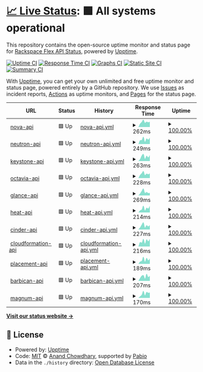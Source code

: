 # [📈 Live Status](https://status.api.iad3.rackspacecloud.com/): <!--live status--> **🟩 All systems operational**

This repository contains the open-source uptime monitor and status page for [Rackspace Flex API Status](https://status.api.iad3.rackspacecloud.com/), powered by [Upptime](https://github.com/upptime/upptime).

[![Uptime CI](https://github.com/the2hill/rs-flex-uptime-iad/workflows/Uptime%20CI/badge.svg)](https://github.com/the2hill/rs-flex-uptime-iad/actions?query=workflow%3A%22Uptime+CI%22)
[![Response Time CI](https://github.com/the2hill/rs-flex-uptime-iad/workflows/Response%20Time%20CI/badge.svg)](https://github.com/the2hill/rs-flex-uptime-iad/actions?query=workflow%3A%22Response+Time+CI%22)
[![Graphs CI](https://github.com/the2hill/rs-flex-uptime-iad/workflows/Graphs%20CI/badge.svg)](https://github.com/the2hill/rs-flex-uptime-iad/actions?query=workflow%3A%22Graphs+CI%22)
[![Static Site CI](https://github.com/the2hill/rs-flex-uptime-iad/workflows/Static%20Site%20CI/badge.svg)](https://github.com/the2hill/rs-flex-uptime-iad/actions?query=workflow%3A%22Static+Site+CI%22)
[![Summary CI](https://github.com/the2hill/rs-flex-uptime-iad/workflows/Summary%20CI/badge.svg)](https://github.com/the2hill/rs-flex-uptime-iad/actions?query=workflow%3A%22Summary+CI%22)

With [Upptime](https://upptime.js.org), you can get your own unlimited and free uptime monitor and status page, powered entirely by a GitHub repository. We use [Issues](https://github.com/the2hill/rs-flex-uptime-iad/issues) as incident reports, [Actions](https://github.com/the2hill/rs-flex-uptime-iad/actions) as uptime monitors, and [Pages](https://status.api.iad3.rackspacecloud.com/) for the status page.

<!--start: status pages-->
<!-- This summary is generated by Upptime (https://github.com/upptime/upptime) -->
<!-- Do not edit this manually, your changes will be overwritten -->
<!-- prettier-ignore -->
| URL | Status | History | Response Time | Uptime |
| --- | ------ | ------- | ------------- | ------ |
| <img alt="" src="https://icons.duckduckgo.com/ip3/nova.api.iad3.rackspacecloud.com.ico" height="13"> [nova-api](https://nova.api.iad3.rackspacecloud.com) | 🟩 Up | [nova-api.yml](https://github.com/the2hill/rs-flex-uptime-iad/commits/HEAD/history/nova-api.yml) | <details><summary><img alt="Response time graph" src="./graphs/nova-api/response-time-week.png" height="20"> 262ms</summary><br><a href="https://status.api.iad3.rackspacecloud.com/history/nova-api"><img alt="Response time 262" src="https://img.shields.io/endpoint?url=https%3A%2F%2Fraw.githubusercontent.com%2Fthe2hill%2Frs-flex-uptime-iad%2FHEAD%2Fapi%2Fnova-api%2Fresponse-time.json"></a><br><a href="https://status.api.iad3.rackspacecloud.com/history/nova-api"><img alt="24-hour response time 272" src="https://img.shields.io/endpoint?url=https%3A%2F%2Fraw.githubusercontent.com%2Fthe2hill%2Frs-flex-uptime-iad%2FHEAD%2Fapi%2Fnova-api%2Fresponse-time-day.json"></a><br><a href="https://status.api.iad3.rackspacecloud.com/history/nova-api"><img alt="7-day response time 262" src="https://img.shields.io/endpoint?url=https%3A%2F%2Fraw.githubusercontent.com%2Fthe2hill%2Frs-flex-uptime-iad%2FHEAD%2Fapi%2Fnova-api%2Fresponse-time-week.json"></a><br><a href="https://status.api.iad3.rackspacecloud.com/history/nova-api"><img alt="30-day response time 238" src="https://img.shields.io/endpoint?url=https%3A%2F%2Fraw.githubusercontent.com%2Fthe2hill%2Frs-flex-uptime-iad%2FHEAD%2Fapi%2Fnova-api%2Fresponse-time-month.json"></a><br><a href="https://status.api.iad3.rackspacecloud.com/history/nova-api"><img alt="1-year response time 262" src="https://img.shields.io/endpoint?url=https%3A%2F%2Fraw.githubusercontent.com%2Fthe2hill%2Frs-flex-uptime-iad%2FHEAD%2Fapi%2Fnova-api%2Fresponse-time-year.json"></a></details> | <details><summary><a href="https://status.api.iad3.rackspacecloud.com/history/nova-api">100.00%</a></summary><a href="https://status.api.iad3.rackspacecloud.com/history/nova-api"><img alt="All-time uptime 100.00%" src="https://img.shields.io/endpoint?url=https%3A%2F%2Fraw.githubusercontent.com%2Fthe2hill%2Frs-flex-uptime-iad%2FHEAD%2Fapi%2Fnova-api%2Fuptime.json"></a><br><a href="https://status.api.iad3.rackspacecloud.com/history/nova-api"><img alt="24-hour uptime 100.00%" src="https://img.shields.io/endpoint?url=https%3A%2F%2Fraw.githubusercontent.com%2Fthe2hill%2Frs-flex-uptime-iad%2FHEAD%2Fapi%2Fnova-api%2Fuptime-day.json"></a><br><a href="https://status.api.iad3.rackspacecloud.com/history/nova-api"><img alt="7-day uptime 100.00%" src="https://img.shields.io/endpoint?url=https%3A%2F%2Fraw.githubusercontent.com%2Fthe2hill%2Frs-flex-uptime-iad%2FHEAD%2Fapi%2Fnova-api%2Fuptime-week.json"></a><br><a href="https://status.api.iad3.rackspacecloud.com/history/nova-api"><img alt="30-day uptime 100.00%" src="https://img.shields.io/endpoint?url=https%3A%2F%2Fraw.githubusercontent.com%2Fthe2hill%2Frs-flex-uptime-iad%2FHEAD%2Fapi%2Fnova-api%2Fuptime-month.json"></a><br><a href="https://status.api.iad3.rackspacecloud.com/history/nova-api"><img alt="1-year uptime 100.00%" src="https://img.shields.io/endpoint?url=https%3A%2F%2Fraw.githubusercontent.com%2Fthe2hill%2Frs-flex-uptime-iad%2FHEAD%2Fapi%2Fnova-api%2Fuptime-year.json"></a></details>
| <img alt="" src="https://icons.duckduckgo.com/ip3/neutron.api.iad3.rackspacecloud.com.ico" height="13"> [neutron-api](https://neutron.api.iad3.rackspacecloud.com) | 🟩 Up | [neutron-api.yml](https://github.com/the2hill/rs-flex-uptime-iad/commits/HEAD/history/neutron-api.yml) | <details><summary><img alt="Response time graph" src="./graphs/neutron-api/response-time-week.png" height="20"> 249ms</summary><br><a href="https://status.api.iad3.rackspacecloud.com/history/neutron-api"><img alt="Response time 238" src="https://img.shields.io/endpoint?url=https%3A%2F%2Fraw.githubusercontent.com%2Fthe2hill%2Frs-flex-uptime-iad%2FHEAD%2Fapi%2Fneutron-api%2Fresponse-time.json"></a><br><a href="https://status.api.iad3.rackspacecloud.com/history/neutron-api"><img alt="24-hour response time 329" src="https://img.shields.io/endpoint?url=https%3A%2F%2Fraw.githubusercontent.com%2Fthe2hill%2Frs-flex-uptime-iad%2FHEAD%2Fapi%2Fneutron-api%2Fresponse-time-day.json"></a><br><a href="https://status.api.iad3.rackspacecloud.com/history/neutron-api"><img alt="7-day response time 249" src="https://img.shields.io/endpoint?url=https%3A%2F%2Fraw.githubusercontent.com%2Fthe2hill%2Frs-flex-uptime-iad%2FHEAD%2Fapi%2Fneutron-api%2Fresponse-time-week.json"></a><br><a href="https://status.api.iad3.rackspacecloud.com/history/neutron-api"><img alt="30-day response time 216" src="https://img.shields.io/endpoint?url=https%3A%2F%2Fraw.githubusercontent.com%2Fthe2hill%2Frs-flex-uptime-iad%2FHEAD%2Fapi%2Fneutron-api%2Fresponse-time-month.json"></a><br><a href="https://status.api.iad3.rackspacecloud.com/history/neutron-api"><img alt="1-year response time 238" src="https://img.shields.io/endpoint?url=https%3A%2F%2Fraw.githubusercontent.com%2Fthe2hill%2Frs-flex-uptime-iad%2FHEAD%2Fapi%2Fneutron-api%2Fresponse-time-year.json"></a></details> | <details><summary><a href="https://status.api.iad3.rackspacecloud.com/history/neutron-api">100.00%</a></summary><a href="https://status.api.iad3.rackspacecloud.com/history/neutron-api"><img alt="All-time uptime 100.00%" src="https://img.shields.io/endpoint?url=https%3A%2F%2Fraw.githubusercontent.com%2Fthe2hill%2Frs-flex-uptime-iad%2FHEAD%2Fapi%2Fneutron-api%2Fuptime.json"></a><br><a href="https://status.api.iad3.rackspacecloud.com/history/neutron-api"><img alt="24-hour uptime 100.00%" src="https://img.shields.io/endpoint?url=https%3A%2F%2Fraw.githubusercontent.com%2Fthe2hill%2Frs-flex-uptime-iad%2FHEAD%2Fapi%2Fneutron-api%2Fuptime-day.json"></a><br><a href="https://status.api.iad3.rackspacecloud.com/history/neutron-api"><img alt="7-day uptime 100.00%" src="https://img.shields.io/endpoint?url=https%3A%2F%2Fraw.githubusercontent.com%2Fthe2hill%2Frs-flex-uptime-iad%2FHEAD%2Fapi%2Fneutron-api%2Fuptime-week.json"></a><br><a href="https://status.api.iad3.rackspacecloud.com/history/neutron-api"><img alt="30-day uptime 100.00%" src="https://img.shields.io/endpoint?url=https%3A%2F%2Fraw.githubusercontent.com%2Fthe2hill%2Frs-flex-uptime-iad%2FHEAD%2Fapi%2Fneutron-api%2Fuptime-month.json"></a><br><a href="https://status.api.iad3.rackspacecloud.com/history/neutron-api"><img alt="1-year uptime 100.00%" src="https://img.shields.io/endpoint?url=https%3A%2F%2Fraw.githubusercontent.com%2Fthe2hill%2Frs-flex-uptime-iad%2FHEAD%2Fapi%2Fneutron-api%2Fuptime-year.json"></a></details>
| <img alt="" src="https://icons.duckduckgo.com/ip3/keystone.api.iad3.rackspacecloud.com.ico" height="13"> [keystone-api](https://keystone.api.iad3.rackspacecloud.com/v3) | 🟩 Up | [keystone-api.yml](https://github.com/the2hill/rs-flex-uptime-iad/commits/HEAD/history/keystone-api.yml) | <details><summary><img alt="Response time graph" src="./graphs/keystone-api/response-time-week.png" height="20"> 263ms</summary><br><a href="https://status.api.iad3.rackspacecloud.com/history/keystone-api"><img alt="Response time 223" src="https://img.shields.io/endpoint?url=https%3A%2F%2Fraw.githubusercontent.com%2Fthe2hill%2Frs-flex-uptime-iad%2FHEAD%2Fapi%2Fkeystone-api%2Fresponse-time.json"></a><br><a href="https://status.api.iad3.rackspacecloud.com/history/keystone-api"><img alt="24-hour response time 345" src="https://img.shields.io/endpoint?url=https%3A%2F%2Fraw.githubusercontent.com%2Fthe2hill%2Frs-flex-uptime-iad%2FHEAD%2Fapi%2Fkeystone-api%2Fresponse-time-day.json"></a><br><a href="https://status.api.iad3.rackspacecloud.com/history/keystone-api"><img alt="7-day response time 263" src="https://img.shields.io/endpoint?url=https%3A%2F%2Fraw.githubusercontent.com%2Fthe2hill%2Frs-flex-uptime-iad%2FHEAD%2Fapi%2Fkeystone-api%2Fresponse-time-week.json"></a><br><a href="https://status.api.iad3.rackspacecloud.com/history/keystone-api"><img alt="30-day response time 211" src="https://img.shields.io/endpoint?url=https%3A%2F%2Fraw.githubusercontent.com%2Fthe2hill%2Frs-flex-uptime-iad%2FHEAD%2Fapi%2Fkeystone-api%2Fresponse-time-month.json"></a><br><a href="https://status.api.iad3.rackspacecloud.com/history/keystone-api"><img alt="1-year response time 223" src="https://img.shields.io/endpoint?url=https%3A%2F%2Fraw.githubusercontent.com%2Fthe2hill%2Frs-flex-uptime-iad%2FHEAD%2Fapi%2Fkeystone-api%2Fresponse-time-year.json"></a></details> | <details><summary><a href="https://status.api.iad3.rackspacecloud.com/history/keystone-api">100.00%</a></summary><a href="https://status.api.iad3.rackspacecloud.com/history/keystone-api"><img alt="All-time uptime 100.00%" src="https://img.shields.io/endpoint?url=https%3A%2F%2Fraw.githubusercontent.com%2Fthe2hill%2Frs-flex-uptime-iad%2FHEAD%2Fapi%2Fkeystone-api%2Fuptime.json"></a><br><a href="https://status.api.iad3.rackspacecloud.com/history/keystone-api"><img alt="24-hour uptime 100.00%" src="https://img.shields.io/endpoint?url=https%3A%2F%2Fraw.githubusercontent.com%2Fthe2hill%2Frs-flex-uptime-iad%2FHEAD%2Fapi%2Fkeystone-api%2Fuptime-day.json"></a><br><a href="https://status.api.iad3.rackspacecloud.com/history/keystone-api"><img alt="7-day uptime 100.00%" src="https://img.shields.io/endpoint?url=https%3A%2F%2Fraw.githubusercontent.com%2Fthe2hill%2Frs-flex-uptime-iad%2FHEAD%2Fapi%2Fkeystone-api%2Fuptime-week.json"></a><br><a href="https://status.api.iad3.rackspacecloud.com/history/keystone-api"><img alt="30-day uptime 100.00%" src="https://img.shields.io/endpoint?url=https%3A%2F%2Fraw.githubusercontent.com%2Fthe2hill%2Frs-flex-uptime-iad%2FHEAD%2Fapi%2Fkeystone-api%2Fuptime-month.json"></a><br><a href="https://status.api.iad3.rackspacecloud.com/history/keystone-api"><img alt="1-year uptime 100.00%" src="https://img.shields.io/endpoint?url=https%3A%2F%2Fraw.githubusercontent.com%2Fthe2hill%2Frs-flex-uptime-iad%2FHEAD%2Fapi%2Fkeystone-api%2Fuptime-year.json"></a></details>
| <img alt="" src="https://icons.duckduckgo.com/ip3/octavia.api.iad3.rackspacecloud.com.ico" height="13"> [octavia-api](https://octavia.api.iad3.rackspacecloud.com) | 🟩 Up | [octavia-api.yml](https://github.com/the2hill/rs-flex-uptime-iad/commits/HEAD/history/octavia-api.yml) | <details><summary><img alt="Response time graph" src="./graphs/octavia-api/response-time-week.png" height="20"> 228ms</summary><br><a href="https://status.api.iad3.rackspacecloud.com/history/octavia-api"><img alt="Response time 204" src="https://img.shields.io/endpoint?url=https%3A%2F%2Fraw.githubusercontent.com%2Fthe2hill%2Frs-flex-uptime-iad%2FHEAD%2Fapi%2Foctavia-api%2Fresponse-time.json"></a><br><a href="https://status.api.iad3.rackspacecloud.com/history/octavia-api"><img alt="24-hour response time 243" src="https://img.shields.io/endpoint?url=https%3A%2F%2Fraw.githubusercontent.com%2Fthe2hill%2Frs-flex-uptime-iad%2FHEAD%2Fapi%2Foctavia-api%2Fresponse-time-day.json"></a><br><a href="https://status.api.iad3.rackspacecloud.com/history/octavia-api"><img alt="7-day response time 228" src="https://img.shields.io/endpoint?url=https%3A%2F%2Fraw.githubusercontent.com%2Fthe2hill%2Frs-flex-uptime-iad%2FHEAD%2Fapi%2Foctavia-api%2Fresponse-time-week.json"></a><br><a href="https://status.api.iad3.rackspacecloud.com/history/octavia-api"><img alt="30-day response time 189" src="https://img.shields.io/endpoint?url=https%3A%2F%2Fraw.githubusercontent.com%2Fthe2hill%2Frs-flex-uptime-iad%2FHEAD%2Fapi%2Foctavia-api%2Fresponse-time-month.json"></a><br><a href="https://status.api.iad3.rackspacecloud.com/history/octavia-api"><img alt="1-year response time 204" src="https://img.shields.io/endpoint?url=https%3A%2F%2Fraw.githubusercontent.com%2Fthe2hill%2Frs-flex-uptime-iad%2FHEAD%2Fapi%2Foctavia-api%2Fresponse-time-year.json"></a></details> | <details><summary><a href="https://status.api.iad3.rackspacecloud.com/history/octavia-api">100.00%</a></summary><a href="https://status.api.iad3.rackspacecloud.com/history/octavia-api"><img alt="All-time uptime 100.00%" src="https://img.shields.io/endpoint?url=https%3A%2F%2Fraw.githubusercontent.com%2Fthe2hill%2Frs-flex-uptime-iad%2FHEAD%2Fapi%2Foctavia-api%2Fuptime.json"></a><br><a href="https://status.api.iad3.rackspacecloud.com/history/octavia-api"><img alt="24-hour uptime 100.00%" src="https://img.shields.io/endpoint?url=https%3A%2F%2Fraw.githubusercontent.com%2Fthe2hill%2Frs-flex-uptime-iad%2FHEAD%2Fapi%2Foctavia-api%2Fuptime-day.json"></a><br><a href="https://status.api.iad3.rackspacecloud.com/history/octavia-api"><img alt="7-day uptime 100.00%" src="https://img.shields.io/endpoint?url=https%3A%2F%2Fraw.githubusercontent.com%2Fthe2hill%2Frs-flex-uptime-iad%2FHEAD%2Fapi%2Foctavia-api%2Fuptime-week.json"></a><br><a href="https://status.api.iad3.rackspacecloud.com/history/octavia-api"><img alt="30-day uptime 100.00%" src="https://img.shields.io/endpoint?url=https%3A%2F%2Fraw.githubusercontent.com%2Fthe2hill%2Frs-flex-uptime-iad%2FHEAD%2Fapi%2Foctavia-api%2Fuptime-month.json"></a><br><a href="https://status.api.iad3.rackspacecloud.com/history/octavia-api"><img alt="1-year uptime 100.00%" src="https://img.shields.io/endpoint?url=https%3A%2F%2Fraw.githubusercontent.com%2Fthe2hill%2Frs-flex-uptime-iad%2FHEAD%2Fapi%2Foctavia-api%2Fuptime-year.json"></a></details>
| <img alt="" src="https://icons.duckduckgo.com/ip3/glance.api.iad3.rackspacecloud.com.ico" height="13"> [glance-api](https://glance.api.iad3.rackspacecloud.com) | 🟩 Up | [glance-api.yml](https://github.com/the2hill/rs-flex-uptime-iad/commits/HEAD/history/glance-api.yml) | <details><summary><img alt="Response time graph" src="./graphs/glance-api/response-time-week.png" height="20"> 269ms</summary><br><a href="https://status.api.iad3.rackspacecloud.com/history/glance-api"><img alt="Response time 209" src="https://img.shields.io/endpoint?url=https%3A%2F%2Fraw.githubusercontent.com%2Fthe2hill%2Frs-flex-uptime-iad%2FHEAD%2Fapi%2Fglance-api%2Fresponse-time.json"></a><br><a href="https://status.api.iad3.rackspacecloud.com/history/glance-api"><img alt="24-hour response time 198" src="https://img.shields.io/endpoint?url=https%3A%2F%2Fraw.githubusercontent.com%2Fthe2hill%2Frs-flex-uptime-iad%2FHEAD%2Fapi%2Fglance-api%2Fresponse-time-day.json"></a><br><a href="https://status.api.iad3.rackspacecloud.com/history/glance-api"><img alt="7-day response time 269" src="https://img.shields.io/endpoint?url=https%3A%2F%2Fraw.githubusercontent.com%2Fthe2hill%2Frs-flex-uptime-iad%2FHEAD%2Fapi%2Fglance-api%2Fresponse-time-week.json"></a><br><a href="https://status.api.iad3.rackspacecloud.com/history/glance-api"><img alt="30-day response time 208" src="https://img.shields.io/endpoint?url=https%3A%2F%2Fraw.githubusercontent.com%2Fthe2hill%2Frs-flex-uptime-iad%2FHEAD%2Fapi%2Fglance-api%2Fresponse-time-month.json"></a><br><a href="https://status.api.iad3.rackspacecloud.com/history/glance-api"><img alt="1-year response time 209" src="https://img.shields.io/endpoint?url=https%3A%2F%2Fraw.githubusercontent.com%2Fthe2hill%2Frs-flex-uptime-iad%2FHEAD%2Fapi%2Fglance-api%2Fresponse-time-year.json"></a></details> | <details><summary><a href="https://status.api.iad3.rackspacecloud.com/history/glance-api">100.00%</a></summary><a href="https://status.api.iad3.rackspacecloud.com/history/glance-api"><img alt="All-time uptime 100.00%" src="https://img.shields.io/endpoint?url=https%3A%2F%2Fraw.githubusercontent.com%2Fthe2hill%2Frs-flex-uptime-iad%2FHEAD%2Fapi%2Fglance-api%2Fuptime.json"></a><br><a href="https://status.api.iad3.rackspacecloud.com/history/glance-api"><img alt="24-hour uptime 100.00%" src="https://img.shields.io/endpoint?url=https%3A%2F%2Fraw.githubusercontent.com%2Fthe2hill%2Frs-flex-uptime-iad%2FHEAD%2Fapi%2Fglance-api%2Fuptime-day.json"></a><br><a href="https://status.api.iad3.rackspacecloud.com/history/glance-api"><img alt="7-day uptime 100.00%" src="https://img.shields.io/endpoint?url=https%3A%2F%2Fraw.githubusercontent.com%2Fthe2hill%2Frs-flex-uptime-iad%2FHEAD%2Fapi%2Fglance-api%2Fuptime-week.json"></a><br><a href="https://status.api.iad3.rackspacecloud.com/history/glance-api"><img alt="30-day uptime 100.00%" src="https://img.shields.io/endpoint?url=https%3A%2F%2Fraw.githubusercontent.com%2Fthe2hill%2Frs-flex-uptime-iad%2FHEAD%2Fapi%2Fglance-api%2Fuptime-month.json"></a><br><a href="https://status.api.iad3.rackspacecloud.com/history/glance-api"><img alt="1-year uptime 100.00%" src="https://img.shields.io/endpoint?url=https%3A%2F%2Fraw.githubusercontent.com%2Fthe2hill%2Frs-flex-uptime-iad%2FHEAD%2Fapi%2Fglance-api%2Fuptime-year.json"></a></details>
| <img alt="" src="https://icons.duckduckgo.com/ip3/heat.api.iad3.rackspacecloud.com.ico" height="13"> [heat-api](https://heat.api.iad3.rackspacecloud.com) | 🟩 Up | [heat-api.yml](https://github.com/the2hill/rs-flex-uptime-iad/commits/HEAD/history/heat-api.yml) | <details><summary><img alt="Response time graph" src="./graphs/heat-api/response-time-week.png" height="20"> 214ms</summary><br><a href="https://status.api.iad3.rackspacecloud.com/history/heat-api"><img alt="Response time 191" src="https://img.shields.io/endpoint?url=https%3A%2F%2Fraw.githubusercontent.com%2Fthe2hill%2Frs-flex-uptime-iad%2FHEAD%2Fapi%2Fheat-api%2Fresponse-time.json"></a><br><a href="https://status.api.iad3.rackspacecloud.com/history/heat-api"><img alt="24-hour response time 342" src="https://img.shields.io/endpoint?url=https%3A%2F%2Fraw.githubusercontent.com%2Fthe2hill%2Frs-flex-uptime-iad%2FHEAD%2Fapi%2Fheat-api%2Fresponse-time-day.json"></a><br><a href="https://status.api.iad3.rackspacecloud.com/history/heat-api"><img alt="7-day response time 214" src="https://img.shields.io/endpoint?url=https%3A%2F%2Fraw.githubusercontent.com%2Fthe2hill%2Frs-flex-uptime-iad%2FHEAD%2Fapi%2Fheat-api%2Fresponse-time-week.json"></a><br><a href="https://status.api.iad3.rackspacecloud.com/history/heat-api"><img alt="30-day response time 178" src="https://img.shields.io/endpoint?url=https%3A%2F%2Fraw.githubusercontent.com%2Fthe2hill%2Frs-flex-uptime-iad%2FHEAD%2Fapi%2Fheat-api%2Fresponse-time-month.json"></a><br><a href="https://status.api.iad3.rackspacecloud.com/history/heat-api"><img alt="1-year response time 191" src="https://img.shields.io/endpoint?url=https%3A%2F%2Fraw.githubusercontent.com%2Fthe2hill%2Frs-flex-uptime-iad%2FHEAD%2Fapi%2Fheat-api%2Fresponse-time-year.json"></a></details> | <details><summary><a href="https://status.api.iad3.rackspacecloud.com/history/heat-api">100.00%</a></summary><a href="https://status.api.iad3.rackspacecloud.com/history/heat-api"><img alt="All-time uptime 99.93%" src="https://img.shields.io/endpoint?url=https%3A%2F%2Fraw.githubusercontent.com%2Fthe2hill%2Frs-flex-uptime-iad%2FHEAD%2Fapi%2Fheat-api%2Fuptime.json"></a><br><a href="https://status.api.iad3.rackspacecloud.com/history/heat-api"><img alt="24-hour uptime 100.00%" src="https://img.shields.io/endpoint?url=https%3A%2F%2Fraw.githubusercontent.com%2Fthe2hill%2Frs-flex-uptime-iad%2FHEAD%2Fapi%2Fheat-api%2Fuptime-day.json"></a><br><a href="https://status.api.iad3.rackspacecloud.com/history/heat-api"><img alt="7-day uptime 100.00%" src="https://img.shields.io/endpoint?url=https%3A%2F%2Fraw.githubusercontent.com%2Fthe2hill%2Frs-flex-uptime-iad%2FHEAD%2Fapi%2Fheat-api%2Fuptime-week.json"></a><br><a href="https://status.api.iad3.rackspacecloud.com/history/heat-api"><img alt="30-day uptime 100.00%" src="https://img.shields.io/endpoint?url=https%3A%2F%2Fraw.githubusercontent.com%2Fthe2hill%2Frs-flex-uptime-iad%2FHEAD%2Fapi%2Fheat-api%2Fuptime-month.json"></a><br><a href="https://status.api.iad3.rackspacecloud.com/history/heat-api"><img alt="1-year uptime 99.93%" src="https://img.shields.io/endpoint?url=https%3A%2F%2Fraw.githubusercontent.com%2Fthe2hill%2Frs-flex-uptime-iad%2FHEAD%2Fapi%2Fheat-api%2Fuptime-year.json"></a></details>
| <img alt="" src="https://icons.duckduckgo.com/ip3/cinder.api.iad3.rackspacecloud.com.ico" height="13"> [cinder-api](https://cinder.api.iad3.rackspacecloud.com) | 🟩 Up | [cinder-api.yml](https://github.com/the2hill/rs-flex-uptime-iad/commits/HEAD/history/cinder-api.yml) | <details><summary><img alt="Response time graph" src="./graphs/cinder-api/response-time-week.png" height="20"> 227ms</summary><br><a href="https://status.api.iad3.rackspacecloud.com/history/cinder-api"><img alt="Response time 195" src="https://img.shields.io/endpoint?url=https%3A%2F%2Fraw.githubusercontent.com%2Fthe2hill%2Frs-flex-uptime-iad%2FHEAD%2Fapi%2Fcinder-api%2Fresponse-time.json"></a><br><a href="https://status.api.iad3.rackspacecloud.com/history/cinder-api"><img alt="24-hour response time 251" src="https://img.shields.io/endpoint?url=https%3A%2F%2Fraw.githubusercontent.com%2Fthe2hill%2Frs-flex-uptime-iad%2FHEAD%2Fapi%2Fcinder-api%2Fresponse-time-day.json"></a><br><a href="https://status.api.iad3.rackspacecloud.com/history/cinder-api"><img alt="7-day response time 227" src="https://img.shields.io/endpoint?url=https%3A%2F%2Fraw.githubusercontent.com%2Fthe2hill%2Frs-flex-uptime-iad%2FHEAD%2Fapi%2Fcinder-api%2Fresponse-time-week.json"></a><br><a href="https://status.api.iad3.rackspacecloud.com/history/cinder-api"><img alt="30-day response time 192" src="https://img.shields.io/endpoint?url=https%3A%2F%2Fraw.githubusercontent.com%2Fthe2hill%2Frs-flex-uptime-iad%2FHEAD%2Fapi%2Fcinder-api%2Fresponse-time-month.json"></a><br><a href="https://status.api.iad3.rackspacecloud.com/history/cinder-api"><img alt="1-year response time 195" src="https://img.shields.io/endpoint?url=https%3A%2F%2Fraw.githubusercontent.com%2Fthe2hill%2Frs-flex-uptime-iad%2FHEAD%2Fapi%2Fcinder-api%2Fresponse-time-year.json"></a></details> | <details><summary><a href="https://status.api.iad3.rackspacecloud.com/history/cinder-api">100.00%</a></summary><a href="https://status.api.iad3.rackspacecloud.com/history/cinder-api"><img alt="All-time uptime 100.00%" src="https://img.shields.io/endpoint?url=https%3A%2F%2Fraw.githubusercontent.com%2Fthe2hill%2Frs-flex-uptime-iad%2FHEAD%2Fapi%2Fcinder-api%2Fuptime.json"></a><br><a href="https://status.api.iad3.rackspacecloud.com/history/cinder-api"><img alt="24-hour uptime 100.00%" src="https://img.shields.io/endpoint?url=https%3A%2F%2Fraw.githubusercontent.com%2Fthe2hill%2Frs-flex-uptime-iad%2FHEAD%2Fapi%2Fcinder-api%2Fuptime-day.json"></a><br><a href="https://status.api.iad3.rackspacecloud.com/history/cinder-api"><img alt="7-day uptime 100.00%" src="https://img.shields.io/endpoint?url=https%3A%2F%2Fraw.githubusercontent.com%2Fthe2hill%2Frs-flex-uptime-iad%2FHEAD%2Fapi%2Fcinder-api%2Fuptime-week.json"></a><br><a href="https://status.api.iad3.rackspacecloud.com/history/cinder-api"><img alt="30-day uptime 100.00%" src="https://img.shields.io/endpoint?url=https%3A%2F%2Fraw.githubusercontent.com%2Fthe2hill%2Frs-flex-uptime-iad%2FHEAD%2Fapi%2Fcinder-api%2Fuptime-month.json"></a><br><a href="https://status.api.iad3.rackspacecloud.com/history/cinder-api"><img alt="1-year uptime 100.00%" src="https://img.shields.io/endpoint?url=https%3A%2F%2Fraw.githubusercontent.com%2Fthe2hill%2Frs-flex-uptime-iad%2FHEAD%2Fapi%2Fcinder-api%2Fuptime-year.json"></a></details>
| <img alt="" src="https://icons.duckduckgo.com/ip3/cloudformation.api.iad3.rackspacecloud.com.ico" height="13"> [cloudformation-api](https://cloudformation.api.iad3.rackspacecloud.com) | 🟩 Up | [cloudformation-api.yml](https://github.com/the2hill/rs-flex-uptime-iad/commits/HEAD/history/cloudformation-api.yml) | <details><summary><img alt="Response time graph" src="./graphs/cloudformation-api/response-time-week.png" height="20"> 216ms</summary><br><a href="https://status.api.iad3.rackspacecloud.com/history/cloudformation-api"><img alt="Response time 195" src="https://img.shields.io/endpoint?url=https%3A%2F%2Fraw.githubusercontent.com%2Fthe2hill%2Frs-flex-uptime-iad%2FHEAD%2Fapi%2Fcloudformation-api%2Fresponse-time.json"></a><br><a href="https://status.api.iad3.rackspacecloud.com/history/cloudformation-api"><img alt="24-hour response time 295" src="https://img.shields.io/endpoint?url=https%3A%2F%2Fraw.githubusercontent.com%2Fthe2hill%2Frs-flex-uptime-iad%2FHEAD%2Fapi%2Fcloudformation-api%2Fresponse-time-day.json"></a><br><a href="https://status.api.iad3.rackspacecloud.com/history/cloudformation-api"><img alt="7-day response time 216" src="https://img.shields.io/endpoint?url=https%3A%2F%2Fraw.githubusercontent.com%2Fthe2hill%2Frs-flex-uptime-iad%2FHEAD%2Fapi%2Fcloudformation-api%2Fresponse-time-week.json"></a><br><a href="https://status.api.iad3.rackspacecloud.com/history/cloudformation-api"><img alt="30-day response time 161" src="https://img.shields.io/endpoint?url=https%3A%2F%2Fraw.githubusercontent.com%2Fthe2hill%2Frs-flex-uptime-iad%2FHEAD%2Fapi%2Fcloudformation-api%2Fresponse-time-month.json"></a><br><a href="https://status.api.iad3.rackspacecloud.com/history/cloudformation-api"><img alt="1-year response time 195" src="https://img.shields.io/endpoint?url=https%3A%2F%2Fraw.githubusercontent.com%2Fthe2hill%2Frs-flex-uptime-iad%2FHEAD%2Fapi%2Fcloudformation-api%2Fresponse-time-year.json"></a></details> | <details><summary><a href="https://status.api.iad3.rackspacecloud.com/history/cloudformation-api">100.00%</a></summary><a href="https://status.api.iad3.rackspacecloud.com/history/cloudformation-api"><img alt="All-time uptime 99.82%" src="https://img.shields.io/endpoint?url=https%3A%2F%2Fraw.githubusercontent.com%2Fthe2hill%2Frs-flex-uptime-iad%2FHEAD%2Fapi%2Fcloudformation-api%2Fuptime.json"></a><br><a href="https://status.api.iad3.rackspacecloud.com/history/cloudformation-api"><img alt="24-hour uptime 100.00%" src="https://img.shields.io/endpoint?url=https%3A%2F%2Fraw.githubusercontent.com%2Fthe2hill%2Frs-flex-uptime-iad%2FHEAD%2Fapi%2Fcloudformation-api%2Fuptime-day.json"></a><br><a href="https://status.api.iad3.rackspacecloud.com/history/cloudformation-api"><img alt="7-day uptime 100.00%" src="https://img.shields.io/endpoint?url=https%3A%2F%2Fraw.githubusercontent.com%2Fthe2hill%2Frs-flex-uptime-iad%2FHEAD%2Fapi%2Fcloudformation-api%2Fuptime-week.json"></a><br><a href="https://status.api.iad3.rackspacecloud.com/history/cloudformation-api"><img alt="30-day uptime 100.00%" src="https://img.shields.io/endpoint?url=https%3A%2F%2Fraw.githubusercontent.com%2Fthe2hill%2Frs-flex-uptime-iad%2FHEAD%2Fapi%2Fcloudformation-api%2Fuptime-month.json"></a><br><a href="https://status.api.iad3.rackspacecloud.com/history/cloudformation-api"><img alt="1-year uptime 99.82%" src="https://img.shields.io/endpoint?url=https%3A%2F%2Fraw.githubusercontent.com%2Fthe2hill%2Frs-flex-uptime-iad%2FHEAD%2Fapi%2Fcloudformation-api%2Fuptime-year.json"></a></details>
| <img alt="" src="https://icons.duckduckgo.com/ip3/placement.api.iad3.rackspacecloud.com.ico" height="13"> [placement-api](https://placement.api.iad3.rackspacecloud.com) | 🟩 Up | [placement-api.yml](https://github.com/the2hill/rs-flex-uptime-iad/commits/HEAD/history/placement-api.yml) | <details><summary><img alt="Response time graph" src="./graphs/placement-api/response-time-week.png" height="20"> 189ms</summary><br><a href="https://status.api.iad3.rackspacecloud.com/history/placement-api"><img alt="Response time 172" src="https://img.shields.io/endpoint?url=https%3A%2F%2Fraw.githubusercontent.com%2Fthe2hill%2Frs-flex-uptime-iad%2FHEAD%2Fapi%2Fplacement-api%2Fresponse-time.json"></a><br><a href="https://status.api.iad3.rackspacecloud.com/history/placement-api"><img alt="24-hour response time 240" src="https://img.shields.io/endpoint?url=https%3A%2F%2Fraw.githubusercontent.com%2Fthe2hill%2Frs-flex-uptime-iad%2FHEAD%2Fapi%2Fplacement-api%2Fresponse-time-day.json"></a><br><a href="https://status.api.iad3.rackspacecloud.com/history/placement-api"><img alt="7-day response time 189" src="https://img.shields.io/endpoint?url=https%3A%2F%2Fraw.githubusercontent.com%2Fthe2hill%2Frs-flex-uptime-iad%2FHEAD%2Fapi%2Fplacement-api%2Fresponse-time-week.json"></a><br><a href="https://status.api.iad3.rackspacecloud.com/history/placement-api"><img alt="30-day response time 163" src="https://img.shields.io/endpoint?url=https%3A%2F%2Fraw.githubusercontent.com%2Fthe2hill%2Frs-flex-uptime-iad%2FHEAD%2Fapi%2Fplacement-api%2Fresponse-time-month.json"></a><br><a href="https://status.api.iad3.rackspacecloud.com/history/placement-api"><img alt="1-year response time 172" src="https://img.shields.io/endpoint?url=https%3A%2F%2Fraw.githubusercontent.com%2Fthe2hill%2Frs-flex-uptime-iad%2FHEAD%2Fapi%2Fplacement-api%2Fresponse-time-year.json"></a></details> | <details><summary><a href="https://status.api.iad3.rackspacecloud.com/history/placement-api">100.00%</a></summary><a href="https://status.api.iad3.rackspacecloud.com/history/placement-api"><img alt="All-time uptime 100.00%" src="https://img.shields.io/endpoint?url=https%3A%2F%2Fraw.githubusercontent.com%2Fthe2hill%2Frs-flex-uptime-iad%2FHEAD%2Fapi%2Fplacement-api%2Fuptime.json"></a><br><a href="https://status.api.iad3.rackspacecloud.com/history/placement-api"><img alt="24-hour uptime 100.00%" src="https://img.shields.io/endpoint?url=https%3A%2F%2Fraw.githubusercontent.com%2Fthe2hill%2Frs-flex-uptime-iad%2FHEAD%2Fapi%2Fplacement-api%2Fuptime-day.json"></a><br><a href="https://status.api.iad3.rackspacecloud.com/history/placement-api"><img alt="7-day uptime 100.00%" src="https://img.shields.io/endpoint?url=https%3A%2F%2Fraw.githubusercontent.com%2Fthe2hill%2Frs-flex-uptime-iad%2FHEAD%2Fapi%2Fplacement-api%2Fuptime-week.json"></a><br><a href="https://status.api.iad3.rackspacecloud.com/history/placement-api"><img alt="30-day uptime 100.00%" src="https://img.shields.io/endpoint?url=https%3A%2F%2Fraw.githubusercontent.com%2Fthe2hill%2Frs-flex-uptime-iad%2FHEAD%2Fapi%2Fplacement-api%2Fuptime-month.json"></a><br><a href="https://status.api.iad3.rackspacecloud.com/history/placement-api"><img alt="1-year uptime 100.00%" src="https://img.shields.io/endpoint?url=https%3A%2F%2Fraw.githubusercontent.com%2Fthe2hill%2Frs-flex-uptime-iad%2FHEAD%2Fapi%2Fplacement-api%2Fuptime-year.json"></a></details>
| <img alt="" src="https://icons.duckduckgo.com/ip3/barbican.api.iad3.rackspacecloud.com.ico" height="13"> [barbican-api](https://barbican.api.iad3.rackspacecloud.com) | 🟩 Up | [barbican-api.yml](https://github.com/the2hill/rs-flex-uptime-iad/commits/HEAD/history/barbican-api.yml) | <details><summary><img alt="Response time graph" src="./graphs/barbican-api/response-time-week.png" height="20"> 207ms</summary><br><a href="https://status.api.iad3.rackspacecloud.com/history/barbican-api"><img alt="Response time 180" src="https://img.shields.io/endpoint?url=https%3A%2F%2Fraw.githubusercontent.com%2Fthe2hill%2Frs-flex-uptime-iad%2FHEAD%2Fapi%2Fbarbican-api%2Fresponse-time.json"></a><br><a href="https://status.api.iad3.rackspacecloud.com/history/barbican-api"><img alt="24-hour response time 229" src="https://img.shields.io/endpoint?url=https%3A%2F%2Fraw.githubusercontent.com%2Fthe2hill%2Frs-flex-uptime-iad%2FHEAD%2Fapi%2Fbarbican-api%2Fresponse-time-day.json"></a><br><a href="https://status.api.iad3.rackspacecloud.com/history/barbican-api"><img alt="7-day response time 207" src="https://img.shields.io/endpoint?url=https%3A%2F%2Fraw.githubusercontent.com%2Fthe2hill%2Frs-flex-uptime-iad%2FHEAD%2Fapi%2Fbarbican-api%2Fresponse-time-week.json"></a><br><a href="https://status.api.iad3.rackspacecloud.com/history/barbican-api"><img alt="30-day response time 173" src="https://img.shields.io/endpoint?url=https%3A%2F%2Fraw.githubusercontent.com%2Fthe2hill%2Frs-flex-uptime-iad%2FHEAD%2Fapi%2Fbarbican-api%2Fresponse-time-month.json"></a><br><a href="https://status.api.iad3.rackspacecloud.com/history/barbican-api"><img alt="1-year response time 180" src="https://img.shields.io/endpoint?url=https%3A%2F%2Fraw.githubusercontent.com%2Fthe2hill%2Frs-flex-uptime-iad%2FHEAD%2Fapi%2Fbarbican-api%2Fresponse-time-year.json"></a></details> | <details><summary><a href="https://status.api.iad3.rackspacecloud.com/history/barbican-api">100.00%</a></summary><a href="https://status.api.iad3.rackspacecloud.com/history/barbican-api"><img alt="All-time uptime 100.00%" src="https://img.shields.io/endpoint?url=https%3A%2F%2Fraw.githubusercontent.com%2Fthe2hill%2Frs-flex-uptime-iad%2FHEAD%2Fapi%2Fbarbican-api%2Fuptime.json"></a><br><a href="https://status.api.iad3.rackspacecloud.com/history/barbican-api"><img alt="24-hour uptime 100.00%" src="https://img.shields.io/endpoint?url=https%3A%2F%2Fraw.githubusercontent.com%2Fthe2hill%2Frs-flex-uptime-iad%2FHEAD%2Fapi%2Fbarbican-api%2Fuptime-day.json"></a><br><a href="https://status.api.iad3.rackspacecloud.com/history/barbican-api"><img alt="7-day uptime 100.00%" src="https://img.shields.io/endpoint?url=https%3A%2F%2Fraw.githubusercontent.com%2Fthe2hill%2Frs-flex-uptime-iad%2FHEAD%2Fapi%2Fbarbican-api%2Fuptime-week.json"></a><br><a href="https://status.api.iad3.rackspacecloud.com/history/barbican-api"><img alt="30-day uptime 100.00%" src="https://img.shields.io/endpoint?url=https%3A%2F%2Fraw.githubusercontent.com%2Fthe2hill%2Frs-flex-uptime-iad%2FHEAD%2Fapi%2Fbarbican-api%2Fuptime-month.json"></a><br><a href="https://status.api.iad3.rackspacecloud.com/history/barbican-api"><img alt="1-year uptime 100.00%" src="https://img.shields.io/endpoint?url=https%3A%2F%2Fraw.githubusercontent.com%2Fthe2hill%2Frs-flex-uptime-iad%2FHEAD%2Fapi%2Fbarbican-api%2Fuptime-year.json"></a></details>
| <img alt="" src="https://icons.duckduckgo.com/ip3/magnum.api.iad3.rackspacecloud.com.ico" height="13"> [magnum-api](https://magnum.api.iad3.rackspacecloud.com) | 🟩 Up | [magnum-api.yml](https://github.com/the2hill/rs-flex-uptime-iad/commits/HEAD/history/magnum-api.yml) | <details><summary><img alt="Response time graph" src="./graphs/magnum-api/response-time-week.png" height="20"> 170ms</summary><br><a href="https://status.api.iad3.rackspacecloud.com/history/magnum-api"><img alt="Response time 166" src="https://img.shields.io/endpoint?url=https%3A%2F%2Fraw.githubusercontent.com%2Fthe2hill%2Frs-flex-uptime-iad%2FHEAD%2Fapi%2Fmagnum-api%2Fresponse-time.json"></a><br><a href="https://status.api.iad3.rackspacecloud.com/history/magnum-api"><img alt="24-hour response time 209" src="https://img.shields.io/endpoint?url=https%3A%2F%2Fraw.githubusercontent.com%2Fthe2hill%2Frs-flex-uptime-iad%2FHEAD%2Fapi%2Fmagnum-api%2Fresponse-time-day.json"></a><br><a href="https://status.api.iad3.rackspacecloud.com/history/magnum-api"><img alt="7-day response time 170" src="https://img.shields.io/endpoint?url=https%3A%2F%2Fraw.githubusercontent.com%2Fthe2hill%2Frs-flex-uptime-iad%2FHEAD%2Fapi%2Fmagnum-api%2Fresponse-time-week.json"></a><br><a href="https://status.api.iad3.rackspacecloud.com/history/magnum-api"><img alt="30-day response time 154" src="https://img.shields.io/endpoint?url=https%3A%2F%2Fraw.githubusercontent.com%2Fthe2hill%2Frs-flex-uptime-iad%2FHEAD%2Fapi%2Fmagnum-api%2Fresponse-time-month.json"></a><br><a href="https://status.api.iad3.rackspacecloud.com/history/magnum-api"><img alt="1-year response time 166" src="https://img.shields.io/endpoint?url=https%3A%2F%2Fraw.githubusercontent.com%2Fthe2hill%2Frs-flex-uptime-iad%2FHEAD%2Fapi%2Fmagnum-api%2Fresponse-time-year.json"></a></details> | <details><summary><a href="https://status.api.iad3.rackspacecloud.com/history/magnum-api">100.00%</a></summary><a href="https://status.api.iad3.rackspacecloud.com/history/magnum-api"><img alt="All-time uptime 100.00%" src="https://img.shields.io/endpoint?url=https%3A%2F%2Fraw.githubusercontent.com%2Fthe2hill%2Frs-flex-uptime-iad%2FHEAD%2Fapi%2Fmagnum-api%2Fuptime.json"></a><br><a href="https://status.api.iad3.rackspacecloud.com/history/magnum-api"><img alt="24-hour uptime 100.00%" src="https://img.shields.io/endpoint?url=https%3A%2F%2Fraw.githubusercontent.com%2Fthe2hill%2Frs-flex-uptime-iad%2FHEAD%2Fapi%2Fmagnum-api%2Fuptime-day.json"></a><br><a href="https://status.api.iad3.rackspacecloud.com/history/magnum-api"><img alt="7-day uptime 100.00%" src="https://img.shields.io/endpoint?url=https%3A%2F%2Fraw.githubusercontent.com%2Fthe2hill%2Frs-flex-uptime-iad%2FHEAD%2Fapi%2Fmagnum-api%2Fuptime-week.json"></a><br><a href="https://status.api.iad3.rackspacecloud.com/history/magnum-api"><img alt="30-day uptime 100.00%" src="https://img.shields.io/endpoint?url=https%3A%2F%2Fraw.githubusercontent.com%2Fthe2hill%2Frs-flex-uptime-iad%2FHEAD%2Fapi%2Fmagnum-api%2Fuptime-month.json"></a><br><a href="https://status.api.iad3.rackspacecloud.com/history/magnum-api"><img alt="1-year uptime 100.00%" src="https://img.shields.io/endpoint?url=https%3A%2F%2Fraw.githubusercontent.com%2Fthe2hill%2Frs-flex-uptime-iad%2FHEAD%2Fapi%2Fmagnum-api%2Fuptime-year.json"></a></details>

<!--end: status pages-->

[**Visit our status website →**](https://status.api.iad3.rackspacecloud.com/)

## 📄 License

- Powered by: [Upptime](https://github.com/upptime/upptime)
- Code: [MIT](./LICENSE) © [Anand Chowdhary](https://anandchowdhary.com), supported by [Pabio](https://pabio.com)
- Data in the `./history` directory: [Open Database License](https://opendatacommons.org/licenses/odbl/1-0/)
